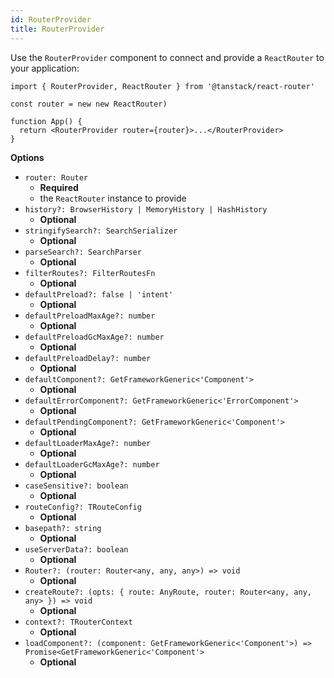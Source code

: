 ```yaml
---
id: RouterProvider
title: RouterProvider
---
```


Use the `RouterProvider` component to connect and provide a `ReactRouter` to your application:

```tsx
import { RouterProvider, ReactRouter } from '@tanstack/react-router'

const router = new new ReactRouter)

function App() {
  return <RouterProvider router={router}>...</RouterProvider>
}
```

**Options**

- `router: Router`
  - **Required**
  - the `ReactRouter` instance to provide
- `history?: BrowserHistory | MemoryHistory | HashHistory`
  - **Optional**
- `stringifySearch?: SearchSerializer`
  - **Optional**
- `parseSearch?: SearchParser`
  - **Optional**
- `filterRoutes?: FilterRoutesFn`
  - **Optional**
- `defaultPreload?: false | 'intent'`
  - **Optional**
- `defaultPreloadMaxAge?: number`
  - **Optional**
- `defaultPreloadGcMaxAge?: number`
  - **Optional**
- `defaultPreloadDelay?: number`
  - **Optional**
- `defaultComponent?: GetFrameworkGeneric<'Component'>`
  - **Optional**
- `defaultErrorComponent?: GetFrameworkGeneric<'ErrorComponent'>`
  - **Optional**
- `defaultPendingComponent?: GetFrameworkGeneric<'Component'>`
  - **Optional**
- `defaultLoaderMaxAge?: number`
  - **Optional**
- `defaultLoaderGcMaxAge?: number`
  - **Optional**
- `caseSensitive?: boolean`
  - **Optional**
- `routeConfig?: TRouteConfig`
  - **Optional**
- `basepath?: string`
  - **Optional**
- `useServerData?: boolean`
  - **Optional**
- `Router?: (router: Router<any, any, any>) => void`
  - **Optional**
- `createRoute?: (opts: { route: AnyRoute, router: Router<any, any, any> }) => void`
  - **Optional**
- `context?: TRouterContext`
  - **Optional**
- `loadComponent?: (component: GetFrameworkGeneric<'Component'>) => Promise<GetFrameworkGeneric<'Component'>`
  - **Optional**
